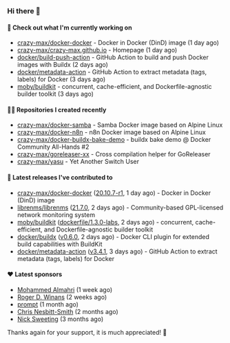 ### Hi there 👋

#### 👷 Check out what I'm currently working on

- [crazy-max/docker-docker](https://github.com/crazy-max/docker-docker) - Docker in Docker (DinD) image (1 day ago)
- [crazy-max/crazy-max.github.io](https://github.com/crazy-max/crazy-max.github.io) - Homepage (1 day ago)
- [docker/build-push-action](https://github.com/docker/build-push-action) - GitHub Action to build and push Docker images with Buildx (2 days ago)
- [docker/metadata-action](https://github.com/docker/metadata-action) - GitHub Action to extract metadata (tags, labels) for Docker (3 days ago)
- [moby/buildkit](https://github.com/moby/buildkit) - concurrent, cache-efficient, and Dockerfile-agnostic builder toolkit (3 days ago)

#### 👨‍💻 Repositories I created recently

- [crazy-max/docker-samba](https://github.com/crazy-max/docker-samba) - Samba Docker image based on Alpine Linux
- [crazy-max/docker-n8n](https://github.com/crazy-max/docker-n8n) - n8n Docker image based on Alpine Linux
- [crazy-max/docker-buildx-bake-demo](https://github.com/crazy-max/docker-buildx-bake-demo) - buildx bake demo @ Docker Community All-Hands #2
- [crazy-max/goreleaser-xx](https://github.com/crazy-max/goreleaser-xx) - Cross compilation helper for GoReleaser
- [crazy-max/yasu](https://github.com/crazy-max/yasu) - Yet Another Switch User

#### 🚀 Latest releases I've contributed to

- [crazy-max/docker-docker](https://github.com/crazy-max/docker-docker) ([20.10.7-r1](https://github.com/crazy-max/docker-docker/releases/tag/20.10.7-r1), 1 day ago) - Docker in Docker (DinD) image
- [librenms/librenms](https://github.com/librenms/librenms) ([21.7.0](https://github.com/librenms/librenms/releases/tag/21.7.0), 2 days ago) - Community-based GPL-licensed network monitoring system
- [moby/buildkit](https://github.com/moby/buildkit) ([dockerfile/1.3.0-labs](https://github.com/moby/buildkit/releases/tag/dockerfile%2F1.3.0-labs), 2 days ago) - concurrent, cache-efficient, and Dockerfile-agnostic builder toolkit
- [docker/buildx](https://github.com/docker/buildx) ([v0.6.0](https://github.com/docker/buildx/releases/tag/v0.6.0), 2 days ago) - Docker CLI plugin for extended build capabilities with BuildKit
- [docker/metadata-action](https://github.com/docker/metadata-action) ([v3.4.1](https://github.com/docker/metadata-action/releases/tag/v3.4.1), 3 days ago) - GitHub Action to extract metadata (tags, labels) for Docker

#### ❤️ Latest sponsors
- [Mohammed Almahri](https://github.com/Qourat) (1 week ago)
- [Roger D. Winans](https://github.com/solvaholic) (2 weeks ago)
- [prompt](https://github.com/pr-mpt) (1 month ago)
- [Chris Nesbitt-Smith](https://github.com/chrisns) (2 months ago)
- [Nick Sweeting](https://github.com/pirate) (3 months ago)

Thanks again for your support, it is much appreciated! 🙏
